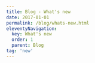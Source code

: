 ```yaml
---
title: Blog - What's new
date: 2017-01-01
permalink: /blog/whats-new.html
eleventyNavigation:
  key: What's new
  order: 1
  parent: Blog
tag: 'new'
---
```

